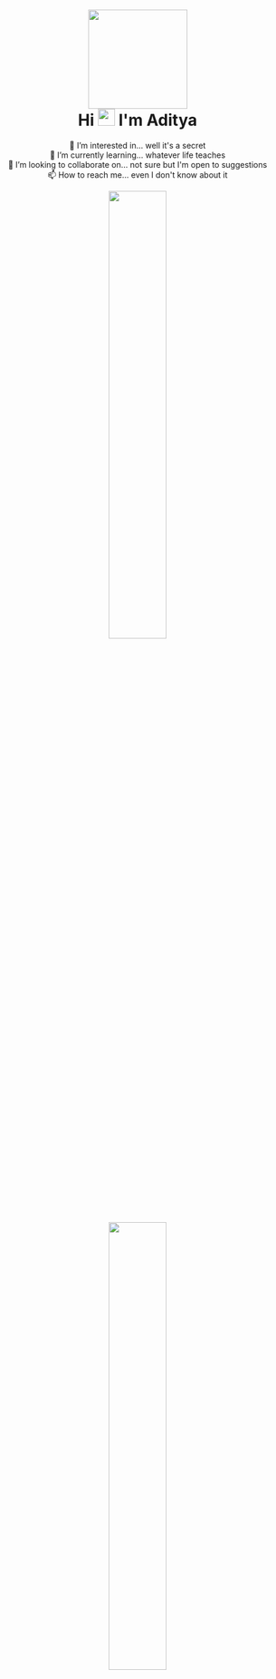 <div>
  <h1 align="center"><img src="https://img1.hotstarext.com/image/upload/w_200,h_200,c_fill/feature/profile/5.png" height="175px" /> <br>
  Hi <img src="https://media.tenor.com/Wx9IEmZZXSoAAAAi/hi.gif" width="30px" height="30px"> I'm Aditya</h1>
</div>

<div>
<p align="center">
👀 I’m interested in... well it's a secret <br>
🌱 I’m currently learning... whatever life teaches <br>
💞️ I’m looking to collaborate on... not sure but I'm open to suggestions <br>
📫 How to reach me... even I don't know about it <br>
</p>
</div>

<!--<div>
  <img src="https://github-readme-stats.vercel.app/api?username=imAdityaSatya&theme=react&hide_border=true">  
</div> -->

<div>
  <p align="center">
    <img width="45%" src="https://github-readme-stats.vercel.app/api/top-langs/?username=imAdityaSatya&layout=compact&langs_count=8&theme=react&hide_border=true" style="margin-bottom: 20px;">
  </p>
</div> 
<br>

<div>
  <p align="center">
    <img width="45%" src="http://github-readme-streak-stats.herokuapp.com?user=imAdityaSatya&theme=react&hide_border=true" style="margin-bottom: 20px;">
  </p>
</div> 
<br>

<div>
  <p align="center">
    My other profiles:<br>
    <a href="https://www.linkedin.com/in/aditya-satya-55174b1a5/"><img src="https://blog-assets.hootsuite.com/wp-content/uploads/2018/09/In-2C-54px-R.png" width="px" height="30px"></a>, 
    <a href="https://auth.geeksforgeeks.org/user/adityasatya09/"><img src="https://media.geeksforgeeks.org/wp-content/uploads/20200716222246/Path-219.png" width="px" height="25px"></a>
  </p>
</div>

<!---
imAdityaSatya/imAdityaSatya is a ✨ special ✨ repository because its `README.md` (this file) appears on your GitHub profile.
You can click the Preview link to take a look at your changes.
--->
